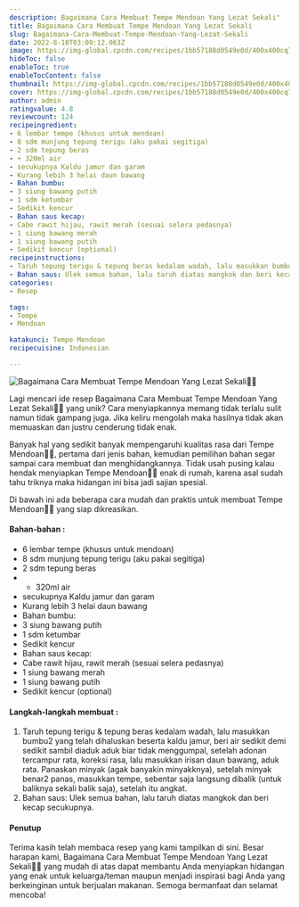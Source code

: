 ```yaml
---
description: Bagaimana Cara Membuat Tempe Mendoan Yang Lezat Sekali"
title: Bagaimana Cara Membuat Tempe Mendoan Yang Lezat Sekali
slug: Bagaimana-Cara-Membuat-Tempe-Mendoan-Yang-Lezat-Sekali
date: 2022-8-10T03:09:12.063Z
image: https://img-global.cpcdn.com/recipes/1bb57188d0549e0d/400x400cq70/photo.jpg
hideToc: false
enableToc: true
enableTocContent: false
thumbnail: https://img-global.cpcdn.com/recipes/1bb57188d0549e0d/400x400cq70/photo.jpg
cover: https://img-global.cpcdn.com/recipes/1bb57188d0549e0d/400x400cq70/photo.jpg
author: admin
ratingvalue: 4.8
reviewcount: 124
recipeingredient:
- 6 lembar tempe (khusus untuk mendoan)
- 8 sdm munjung tepung terigu (aku pakai segitiga)
- 2 sdm tepung beras
- + 320ml air
- secukupnya Kaldu jamur dan garam
- Kurang lebih 3 helai daun bawang
- Bahan bumbu:
- 3 siung bawang putih
- 1 sdm ketumbar
- Sedikit kencur
- Bahan saus kecap:
- Cabe rawit hijau, rawit merah (sesuai selera pedasnya)
- 1 siung bawang merah
- 1 siung bawang putih
- Sedikit kencur (optional)
recipeinstructions:
- Taruh tepung terigu & tepung beras kedalam wadah, lalu masukkan bumbu2 yang telah dihaluskan beserta kaldu jamur, beri air sedikit demi sedikit sambil diaduk aduk biar tidak menggumpal, setelah adonan tercampur rata, koreksi rasa, lalu masukkan irisan daun bawang, aduk rata. Panaskan minyak (agak banyakin minyakknya), setelah minyak benar2 panas, masukkan tempe, sebentar saja langsung dibalik (untuk baliknya sekali balik saja), setelah itu angkat.
- Bahan saus: Ulek semua bahan, lalu taruh diatas mangkok dan beri kecap secukupnya.
categories:
- Resep

tags:
- Tempe
- Mendoan

katakunci: Tempe Mendoan
recipecuisine: Indonesian

---
```


![Bagaimana Cara Membuat Tempe Mendoan Yang Lezat Sekali👩‍🍳](https://img-global.cpcdn.com/recipes/1bb57188d0549e0d/400x400cq70/photo.jpg)

Lagi mencari ide resep Bagaimana Cara Membuat Tempe Mendoan Yang Lezat Sekali👩‍🍳 yang unik? Cara menyiapkannya memang tidak terlalu sulit namun tidak gampang juga. Jika keliru mengolah maka hasilnya tidak akan memuaskan dan justru cenderung tidak enak.

Banyak hal yang sedikit banyak mempengaruhi kualitas rasa dari Tempe Mendoan👩‍🍳, pertama dari jenis bahan, kemudian pemilihan bahan segar sampai cara membuat dan menghidangkannya. Tidak usah pusing kalau hendak menyiapkan Tempe Mendoan👩‍🍳 enak di rumah, karena asal sudah tahu triknya maka hidangan ini bisa jadi sajian spesial.

Di bawah ini ada beberapa cara mudah dan praktis untuk membuat Tempe Mendoan👩‍🍳 yang siap dikreasikan.

<!--inarticleads1-->

#### Bahan-bahan :

- 6 lembar tempe (khusus untuk mendoan)
- 8 sdm munjung tepung terigu (aku pakai segitiga)
- 2 sdm tepung beras
- + 320ml air
- secukupnya Kaldu jamur dan garam
- Kurang lebih 3 helai daun bawang
- Bahan bumbu:
- 3 siung bawang putih
- 1 sdm ketumbar
- Sedikit kencur
- Bahan saus kecap:
- Cabe rawit hijau, rawit merah (sesuai selera pedasnya)
- 1 siung bawang merah
- 1 siung bawang putih
- Sedikit kencur (optional)

<!--inarticleads2-->

#### Langkah-langkah membuat :

1. Taruh tepung terigu & tepung beras kedalam wadah, lalu masukkan bumbu2 yang telah dihaluskan beserta kaldu jamur, beri air sedikit demi sedikit sambil diaduk aduk biar tidak menggumpal, setelah adonan tercampur rata, koreksi rasa, lalu masukkan irisan daun bawang, aduk rata. Panaskan minyak (agak banyakin minyakknya), setelah minyak benar2 panas, masukkan tempe, sebentar saja langsung dibalik (untuk baliknya sekali balik saja), setelah itu angkat.
1. Bahan saus: Ulek semua bahan, lalu taruh diatas mangkok dan beri kecap secukupnya.

#### Penutup

Terima kasih telah membaca resep yang kami tampilkan di sini. Besar harapan kami, Bagaimana Cara Membuat Tempe Mendoan Yang Lezat Sekali👩‍🍳 yang mudah di atas dapat membantu Anda menyiapkan hidangan yang enak untuk keluarga/teman maupun menjadi inspirasi bagi Anda yang berkeinginan untuk berjualan makanan. Semoga bermanfaat dan selamat mencoba!